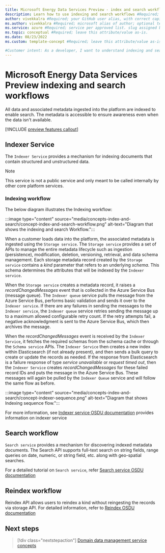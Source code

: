 ```yaml
---
title: Microsoft Energy Data Services Preview - index and search workflow concepts #Required; page title is displayed in search results. Include the brand.
description: Learn how to use indexing and search workflows #Required; article description that is displayed in search results. 
author: vivekkalra #Required; your GitHub user alias, with correct capitalization.
ms.author: vivekkalra #Required; microsoft alias of author; optional team alias.
ms.service: azure #Required; service per approved list. slug assigned by ACOM.
ms.topic: conceptual #Required; leave this attribute/value as-is.
ms.date: 08/23/2022
ms.custom: template-concept #Required; leave this attribute/value as-is.

#Customer intent: As a developer, I want to understand indexing and search workflows so that I could search for ingested data in the platform.
---
```

# Microsoft Energy Data Services Preview indexing and search workflows

All data and associated metadata ingested into the platform are indexed to enable search. The metadata is accessible to ensure awareness even when the data isn't available.

[!INCLUDE [preview features callout](./includes/preview/preview-callout.md)]

## Indexer Service

The `Indexer Service` provides a mechanism for indexing documents that contain structured and unstructured data. 

> [!NOTE]
> This service is not a public service and only meant to be called internally by other core platform services. 
        
### Indexing workflow    

The below diagram illustrates the Indexing workflow:

:::image type="content" source="media/concepts-index-and-search/concept-index-and-search-workflow.png" alt-text="Diagram that shows the indexing and search Workflow.":::

When a customer loads data into the platform, the associated metadata is ingested using the `Storage service`. The `Storage service` provides a set of APIs to manage the entire metadata lifecycle such as ingestion (persistence), modification, deletion, versioning, retrieval, and data schema management. Each storage metadata record created by the `Storage service` contains a *kind* parameter that refers to an underlying *schema*. This schema determines the attributes that will be indexed by the `Indexer service`.
    
When the `Storage service` creates a metadata record, it raises a *recordChangedMessages* event that is collected in the Azure Service Bus (message queue). The `Indexer queue` service pulls the message from the Azure Service Bus, performs basic validation and sends it over to the `Indexer service`. If there are any failures in sending the messages to the `Indexer service`, the `Indexer queue` service retries sending the message up to a maximum allowed configurable retry count. If the retry attempts fail, a negative acknowledgment is sent to the Azure Service Bus, which then archives the message.

When the *recordChangedMessages* event is received by the `Indexer Service`, it fetches the required schemas from the schema cache or through the `Schema service` APIs. The `Indexer Service` then creates a new index within Elasticsearch (if not already present), and then sends a bulk query to create or update the records as needed. If the response from Elasticsearch is a failure response of type *service unavailable* or *request timed out*, then the `Indexer Service` creates *recordChangedMessages* for these failed record IDs and puts the message in the Azure Service Bus. These messages will again be pulled by the `Indexer Queue` service and will follow the same flow as before.
    
:::image type="content" source="media/concepts-index-and-search/concept-indexer-sequence.png" alt-text="Diagram that shows Indexing sequence flow.":::

For more information, see [Indexer service OSDU documentation](https://community.opengroup.org/osdu/platform/system/indexer-service/-/blob/release/0.15/docs/tutorial/IndexerService.md) provides information on indexer service

## Search workflow
    
`Search service` provides a mechanism for discovering indexed metadata documents. The Search API supports full-text search on string fields, range queries on date, numeric, or string field, etc. along with geo-spatial searches.

For a detailed tutorial on `Search service`, refer [Search service OSDU documentation](https://community.opengroup.org/osdu/platform/system/search-service/-/blob/release/0.15/docs/tutorial/SearchService.md)
    

## Reindex workflow 
Reindex API allows users to reindex a kind without reingesting the records via storage API. For detailed information, refer to 
[Reindex OSDU documentation](https://community.opengroup.org/osdu/platform/system/indexer-service/-/blob/release/0.15/docs/tutorial/IndexerService.md#reindex)

## Next steps
<!-- Add a context sentence for the following links -->
> [!div class="nextstepaction"]
> [Domain data management service concepts](concepts-ddms.md)